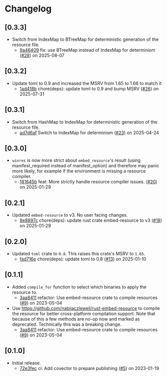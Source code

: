 # Changelog

## \[0.3.3]

- Switch from IndexMap to BTreeMap for deterministic generation of the resource file.
  - [9a46409](https://github.com/tauri-apps/winres/commit/9a464098c18d4034735fa970877d1b45575de192) fix: use BTreeMap instead of IndexMap for determinism ([#28](https://github.com/tauri-apps/winres/pull/28)) on 2025-08-07

## \[0.3.2]

- Update toml to 0.9 and increased the MSRV from 1.65 to 1.66 to match it
  - [1ad418b](https://github.com/tauri-apps/winres/commit/1ad418b6e510097187d8ca7d1fb0f1ca4ec2f829) chore(deps): update toml to 0.9 and bump MSRV ([#26](https://github.com/tauri-apps/winres/pull/26)) on 2025-07-31

## \[0.3.1]

- Switch from HashMap to IndexMap for deterministic generation of the resource file.
  - [ad7d6af](https://github.com/tauri-apps/winres/commit/ad7d6afa03237f9f07790ddc0161ca1620672dec) Switch to IndexMap for determinism ([#23](https://github.com/tauri-apps/winres/pull/23)) on 2025-04-24

## \[0.3.0]

- `winres` is now more strict about `embed_resource`'s result (using manifest_required instead of manifest_option) and therefore may panic more likely, for example if the environment is missing a resource compiler.
  - [181645b](https://github.com/tauri-apps/winres/commit/181645b7fdfdc96da58df7e839bc2a14897d6233) feat: More strictly handle resource compiler issues. ([#20](https://github.com/tauri-apps/winres/pull/20)) on 2025-01-29

## \[0.2.1]

- Updated `embed-resource` to v3. No user facing changes.
  - [8e8897c](https://github.com/tauri-apps/winres/commit/8e8897c470e81f211a12a45edd5534926f2c691f) chore(deps): update rust crate embed-resource to v3 ([#18](https://github.com/tauri-apps/winres/pull/18)) on 2025-01-29

## \[0.2.0]

- Updated `toml` crate to `0.8`. This raises this crate's MSRV to `1.65`.
  - [fad716e](https://github.com/tauri-apps/winres/commit/fad716eb94ee178b5e886ec280707bbc5589b029) chore(deps): update toml to 0.8 ([#13](https://github.com/tauri-apps/winres/pull/13)) on 2025-01-10

## \[0.1.1]

- Added `compile_for` function to select which binaries to apply the resource to.
  - [3aa8411](https://github.com/tauri-apps/winres/commit/3aa84115f6a80d74fd28f4f8c81ef734ccb1c37e) refactor: Use embed-resource crate to compile resources ([#9](https://github.com/tauri-apps/winres/pull/9)) on 2023-05-04
- Use https://github.com/nabijaczleweli/rust-embed-resource to compile the resource for better cross-platform compilation support. Note that because of this a few methods are no-op now and marked as deprecated. Technically this was a breaking change.
  - [3aa8411](https://github.com/tauri-apps/winres/commit/3aa84115f6a80d74fd28f4f8c81ef734ccb1c37e) refactor: Use embed-resource crate to compile resources ([#9](https://github.com/tauri-apps/winres/pull/9)) on 2023-05-04

## \[0.1.0]

- Initial release.
  - [72e3fec](https://github.com/tauri-apps/winres/commit/72e3fecc69ad4fe6eaabc53a3f714d1ef6d39ad8) ci: Add covector to prepare publishing ([#5](https://github.com/tauri-apps/winres/pull/5)) on 2023-01-19
